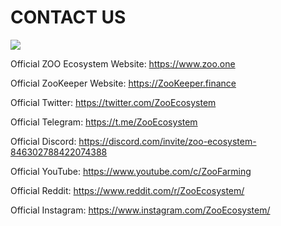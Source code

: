 # CONTACT US

![](/contactus.png)

Official ZOO Ecosystem Website: https://www.zoo.one

Official ZooKeeper Website: https://ZooKeeper.finance

Official Twitter: https://twitter.com/ZooEcosystem

Official Telegram: https://t.me/ZooEcosystem

Official Discord: https://discord.com/invite/zoo-ecosystem-846302788422074388

Official YouTube: https://www.youtube.com/c/ZooFarming

Official Reddit: https://www.reddit.com/r/ZooEcosystem/

Official Instagram: https://www.instagram.com/ZooEcosystem/
